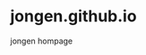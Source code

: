 # jongen.github.io
jongen hompage
<html>
<head>
  <title>Hello</thtle>
</head>  
<body>
  <h3>Hello</h3>
  <p>
    this is website
  </P >
</html>
